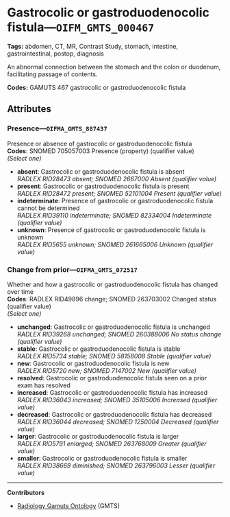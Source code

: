 # Gastrocolic or gastroduodenocolic fistula—`OIFM_GMTS_000467`

**Tags:** abdomen, CT, MR, Contrast Study, stomach, intestine, gastrointestinal, postop, diagnosis

An abnormal connection between the stomach and the colon or duodenum, facilitating passage of contents.

**Codes:** GAMUTS 467 gastrocolic or gastroduodenocolic fistula

## Attributes

### Presence—`OIFMA_GMTS_887437`

Presence or absence of gastrocolic or gastroduodenocolic fistula  
**Codes**: SNOMED 705057003 Presence (property) (qualifier value)  
*(Select one)*

- **absent**: Gastrocolic or gastroduodenocolic fistula is absent  
_RADLEX RID28473 absent; SNOMED 2667000 Absent (qualifier value)_
- **present**: Gastrocolic or gastroduodenocolic fistula is present  
_RADLEX RID28472 present; SNOMED 52101004 Present (qualifier value)_
- **indeterminate**: Presence of gastrocolic or gastroduodenocolic fistula cannot be determined  
_RADLEX RID39110 indeterminate; SNOMED 82334004 Indeterminate (qualifier value)_
- **unknown**: Presence of gastrocolic or gastroduodenocolic fistula is unknown  
_RADLEX RID5655 unknown; SNOMED 261665006 Unknown (qualifier value)_

### Change from prior—`OIFMA_GMTS_072517`

Whether and how a gastrocolic or gastroduodenocolic fistula has changed over time  
**Codes**: RADLEX RID49896 change; SNOMED 263703002 Changed status (qualifier value)  
*(Select one)*

- **unchanged**: Gastrocolic or gastroduodenocolic fistula is unchanged  
_RADLEX RID39268 unchanged; SNOMED 260388006 No status change (qualifier value)_
- **stable**: Gastrocolic or gastroduodenocolic fistula is stable  
_RADLEX RID5734 stable; SNOMED 58158008 Stable (qualifier value)_
- **new**: Gastrocolic or gastroduodenocolic fistula is new  
_RADLEX RID5720 new; SNOMED 7147002 New (qualifier value)_
- **resolved**: Gastrocolic or gastroduodenocolic fistula seen on a prior exam has resolved  
- **increased**: Gastrocolic or gastroduodenocolic fistula has increased  
_RADLEX RID36043 increased; SNOMED 35105006 Increased (qualifier value)_
- **decreased**: Gastrocolic or gastroduodenocolic fistula has decreased  
_RADLEX RID36044 decreased; SNOMED 1250004 Decreased (qualifier value)_
- **larger**: Gastrocolic or gastroduodenocolic fistula is larger  
_RADLEX RID5791 enlarged; SNOMED 263768009 Greater (qualifier value)_
- **smaller**: Gastrocolic or gastroduodenocolic fistula is smaller  
_RADLEX RID38669 diminished; SNOMED 263796003 Lesser (qualifier value)_

---

**Contributors**

- [Radiology Gamuts Ontology](https://gamuts.net/) (GMTS)